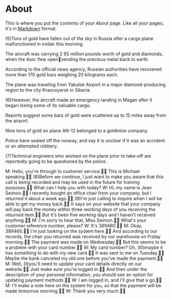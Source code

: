 # About

This is where you put the contents of your *About* page. Like all your pages, it's in [Markdown](https://guides.github.com/features/mastering-markdown/) format.

(5)Tons of gold have fallen out of the sky in Russia after a cargo plane malfunctioned in midair this morning.

The aircraft was carrying 2 65 million pounds worth of gold and diamonds, when the door flew opensending the precious metal back to earth.

According to the official news agency, Russian authorities have recovered more than 170 gold bars weighing 20 kilograms each.

The plane was traveling from Yakutsk Airport in a major diamond-producing region to the city Krasnoyarsk in Siberia.

(6)However, the aircraft made an emergency landing in Magan after it began losing some of its valuable cargo.

Reports suggest some bars of gold were scattered up to 15 miles away from the airport.

Nine tons of gold on plane AN-12 belonged to a goldmine company.

Police have sealed off the runway, and say it is unclear if it was an accident or an attempted robbery.

(7)Technical engineers who worked on the plane prior to take-off are reportedly going to be questioned by the police.


  
  
  M: Hello, you're through to customer service. This is Michael speaking. (8)Before we continue, I just want to make you aware that this call is being recorded and may be used in the future for training purposes. What can I help you with today? W: Hi, my name is Jean Seimon. I recently bought an office chair from your company, but I returned it about a week ago. (9)I'm just calling to inquire when I will be able to get my money back. It says on your website that your company will pay back the money within three working days of you receiving the returned item. But it's been five working days and I haven't received anything. M: I'm sorry to hear that, Miss Seimon. What's your customer reference number, please? W: It's 389460. M: Okay, 389460. I'm just looking on the system here. And according to our records, the chair you returned was received by our warehouse on Friday morning. The payment was made on Wednesday. But this seems to be a problem with your card number. W: My card number? Oh, (l0)maybe it has something to do with my new card. It was sent to me on Tuesday. Maybe the bank canceled my old one before you've made the payment. M: Well, (ll)you'll need to update your card details directly on our website. Just make sure you're logged in. And then under the description of your personal information, you should see an option for updating payment methods. W: I am logged in, and I'll give that a go. M: I'll make a note here on the system for you, so that the payment will be made tomorrow morning. W: Thank you very much. 
